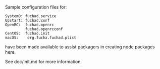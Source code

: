 Sample configuration files for:
```
SystemD: fuchad.service
Upstart: fuchad.conf
OpenRC:  fuchad.openrc
         fuchad.openrcconf
CentOS:  fuchad.init
macOS:    org.fucha.fuchad.plist
```
have been made available to assist packagers in creating node packages here.

See doc/init.md for more information.
